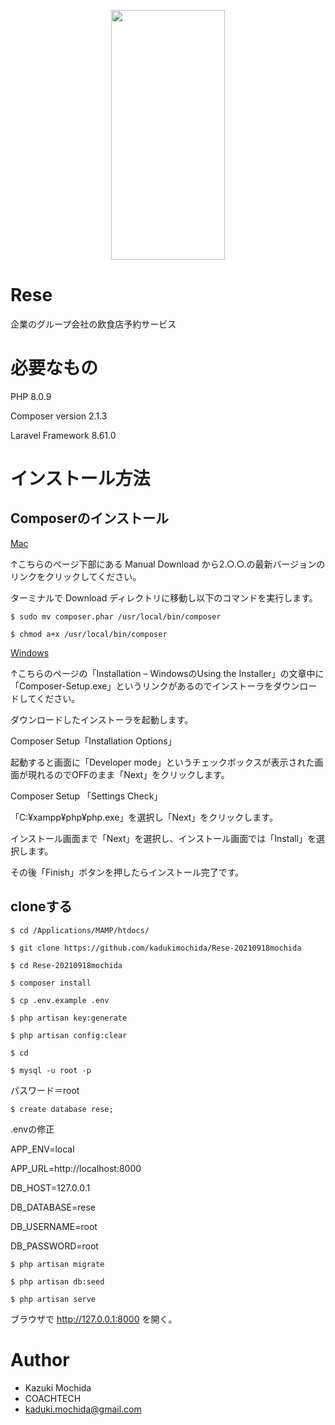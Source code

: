<p align="center"><img src="https://user-images.githubusercontent.com/85182147/136333695-8a8f9dfe-3507-4527-8807-232f5a8f08db.png" height="400px" width="60%" margin="auto">
</p>

# Rese

企業のグループ会社の飲食店予約サービス


# 必要なもの

PHP 8.0.9

Composer version 2.1.3

Laravel Framework 8.61.0

# インストール方法


## Composerのインストール

[Mac](https://getcomposer.org/download/)

↑こちらのページ下部にある Manual Download から2.○.○.の最新バージョンのリンクをクリックしてください。


ターミナルで Download ディレクトリに移動し以下のコマンドを実行します。


```
$ sudo mv composer.phar /usr/local/bin/composer
```
```
$ chmod a+x /usr/local/bin/composer
```

[Windows](https://getcomposer.org/doc/00-intro.md#installation-windows)

↑こちらのページの「Installation – WindowsのUsing the Installer」の文章中に「Composer-Setup.exe」というリンクがあるのでインストーラをダウンロードしてください。


ダウンロードしたインストーラを起動します。

Composer Setup「Installation Options」

起動すると画面に「Developer mode」というチェックボックスが表示された画面が現れるのでOFFのまま「Next」をクリックします。


Composer Setup 「Settings Check」

「C:¥xampp¥php¥php.exe」を選択し「Next」をクリックします。

インストール画面まで「Next」を選択し、インストール画面では「Install」を選択します。

その後「Finish」ボタンを押したらインストール完了です。



## cloneする

```
$ cd /Applications/MAMP/htdocs/
```

```
$ git clone https://github.com/kadukimochida/Rese-20210918mochida
```

```
$ cd Rese-20210918mochida
```

```
$ composer install
```

```
$ cp .env.example .env
```

```
$ php artisan key:generate
```

```
$ php artisan config:clear
```

```
$ cd
```

```
$ mysql -u root -p
```

パスワード＝root

```
$ create database rese;
```


.envの修正

APP_ENV=local

APP_URL=http://localhost:8000

DB_HOST=127.0.0.1

DB_DATABASE=rese

DB_USERNAME=root

DB_PASSWORD=root


```
$ php artisan migrate
```

```
$ php artisan db:seed
```

```
$ php artisan serve
```

ブラウザで http://127.0.0.1:8000 を開く。

# Author

* Kazuki Mochida
* COACHTECH
* kaduki.mochida@gmail.com